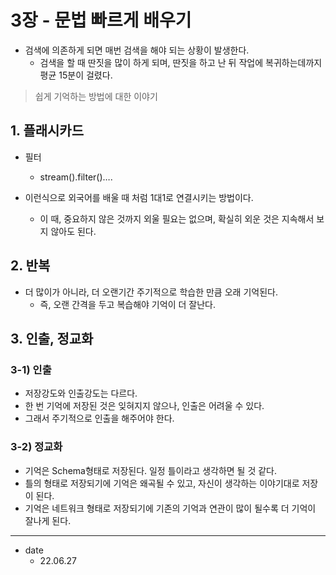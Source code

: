 # 3장 - 문법 빠르게 배우기

* 검색에 의존하게 되면 매번 검색을 해야 되는 상황이 발생한다.
    * 검색을 할 때 딴짓을 많이 하게 되며, 딴짓을 하고 난 뒤 작업에 복귀하는데까지 평균 15분이 걸렸다.

> 쉽게 기억하는 방법에 대한 이야기

## 1. 플래시카드

* 필터
    * stream().filter()….

* 이런식으로 외국어를 배울 때 처럼 1대1로 연결시키는 방법이다.
    * 이 때, 중요하지 않은 것까지 외울 필요는 없으며, 확실히 외운 것은 지속해서 보지 않아도 된다.

## 2. 반복

* 더 많이가 아니라, 더 오랜기간 주기적으로 학습한 만큼 오래 기억된다.
    * 즉, 오랜 간격을 두고 복습해야 기억이 더 잘난다.

## 3. 인출, 정교화

### 3-1) 인출

* 저장강도와 인출강도는 다르다.
* 한 번 기억에 저장된 것은 잊혀지지 않으나, 인출은 어려울 수 있다.
* 그래서 주기적으로 인출을 해주어야 한다.

### 3-2) 정교화

* 기억은 Schema형태로 저장된다. 일정 틀이라고 생각하면 될 것 같다.
* 틀의 형태로 저장되기에 기억은 왜곡될 수 있고, 자신이 생각하는 이야기대로 저장이 된다.
* 기억은 네트워크 형태로 저장되기에 기존의 기억과 연관이 많이 될수록 더 기억이 잘나게 된다.


<hr/>

* date
    * 22.06.27